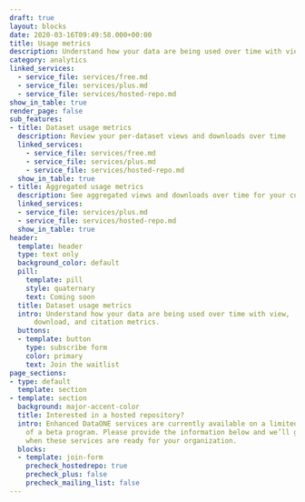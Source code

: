 ```yaml
---
draft: true
layout: blocks
date: 2020-03-16T09:49:58.000+00:00
title: Usage metrics
description: Understand how your data are being used over time with view, download, and citation metrics.
category: analytics
linked_services:
  - service_file: services/free.md
  - service_file: services/plus.md
  - service_file: services/hosted-repo.md
show_in_table: true
render_page: false
sub_features:
- title: Dataset usage metrics
  description: Review your per-dataset views and downloads over time
  linked_services:
    - service_file: services/free.md
    - service_file: services/plus.md
    - service_file: services/hosted-repo.md
  show_in_table: true
- title: Aggregated usage metrics
  description: See aggregated views and downloads over time for your collection of datasets
  linked_services:
  - service_file: services/plus.md
  - service_file: services/hosted-repo.md
  show_in_table: true
header:
  template: header
  type: text only
  background_color: default
  pill:
    template: pill
    style: quaternary
    text: Coming soon
  title: Dataset usage metrics
  intro: Understand how your data are being used over time with view,
      download, and citation metrics.
  buttons:
  - template: button
    type: subscribe form
    color: primary
    text: Join the waitlist
page_sections:
- type: default
  template: section
- template: section
  background: major-accent-color
  title: Interested in a hosted repository?
  intro: Enhanced DataONE services are currently available on a limited basis as part
    of a beta program. Please provide the information below and we’ll get in touch
    when these services are ready for your organization.
  blocks:
  - template: join-form
    precheck_hostedrepo: true
    precheck_plus: false
    precheck_mailing_list: false
---
```

